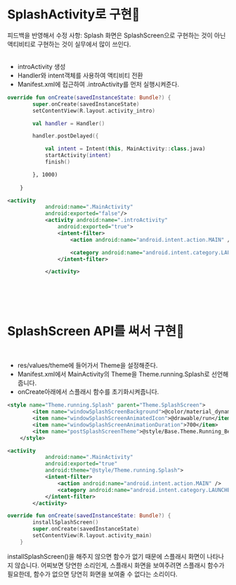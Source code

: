 # SplashActivity로 구현📌
<div>피드백을 반영해서 수정 사항: Splash 화면은 SplashScreen으로 구현하는 것이 아닌 액티비티로 구현하는 것이 실무에서 많이 쓰인다.</div>

</br>

* introActivity 생성
* Handler와 intent객체를 사용하여 액티비티 전환
* Manifest.xml에 접근하여 .introActivity를 먼저 실행시켜준다.


~~~kotlin
override fun onCreate(savedInstanceState: Bundle?) {
        super.onCreate(savedInstanceState)
        setContentView(R.layout.activity_intro)

        val handler = Handler()

        handler.postDelayed({

            val intent = Intent(this, MainActivity::class.java)
            startActivity(intent)
            finish()

        }, 1000)
        
    }
~~~


~~~xml
<activity
            android:name=".MainActivity"
            android:exported="false"/>
            <activity android:name=".introActivity"
                android:exported="true">
                <intent-filter>
                    <action android:name="android.intent.action.MAIN" />

                    <category android:name="android.intent.category.LAUNCHER" />
                </intent-filter>

            </activity>
~~~
</br></br></br>
# SplashScreen API를 써서 구현📌

</br>

* res/values/theme에 들어가서 Theme을 설정해준다.
* Manifest.xml에서 MainActivity의 Theme을 Theme.running.Splash로 선언해줍니다.
* onCreate아래에서 스플래시 함수를 초기화시켜줍니다.

~~~xml
<style name="Theme.running.Splash" parent="Theme.SplashScreen">
        <item name="windowSplashScreenBackground">@color/material_dynamic_primary90</item>
        <item name="windowSplashScreenAnimatedIcon">@drawable/run</item>
        <item name="windowSplashScreenAnimationDuration">700</item>
        <item name="postSplashScreenTheme">@style/Base.Theme.Running_Beta</item>
    </style>
~~~

~~~xml
<activity
            android:name=".MainActivity"
            android:exported="true"
            android:theme="@style/Theme.running.Splash">
            <intent-filter>
                <action android:name="android.intent.action.MAIN" />
                <category android:name="android.intent.category.LAUNCHER" />
            </intent-filter>
        </activity>
~~~

~~~kotlin
override fun onCreate(savedInstanceState: Bundle?) {
        installSplashScreen()
        super.onCreate(savedInstanceState)
        setContentView(R.layout.activity_main)
    }
~~~
<div>installSplashScreen()을 해주지 않으면 함수가 없기 때문에 스플래시 화면이 나타나지 않습니다. 어찌보면 당연한 소리인게, 스플래시 화면을 보여주려면 스플래시 함수가 필요한데, 함수가 없으면 당연히 화면을 보여줄 수 없다는 소리이다.</div>

